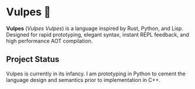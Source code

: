# Vulpes 🦊

**Vulpes** (*Vulpes Vulpes*) is a language inspired by Rust, Python, and Lisp. Designed for rapid prototyping, elegant syntax, instant REPL feedback, and high performance AOT compilation. 

## Project Status

Vulpes is currently in its infancy. I am prototyping in Python to cement the language design and semantics prior to implementation in C++. 